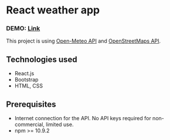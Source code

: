 # React weather app

### DEMO: [Link](https://react-weather.liskee.ovh)

This project is using [Open-Meteo API](https://open-meteo.com/) and [OpenStreetMaps API](https://nominatim.openstreetmap.org/).

## Technologies used

- React.js
- Bootstrap
- HTML, CSS

## Prerequisites

- Internet connection for the API. No API keys required for non-commercial, limited use.
- npm >= 10.9.2
